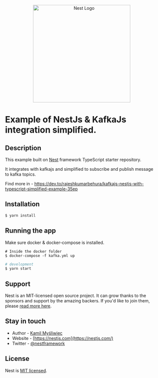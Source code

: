 <p align="center">
  <a href="http://nestjs.com/" target="blank"><img src="https://nestjs.com/img/logo_text.svg" width="320" alt="Nest Logo" /></a>
</p>

[travis-image]: https://api.travis-ci.org/nestjs/nest.svg?branch=master
[travis-url]: https://travis-ci.org/nestjs/nest
[linux-image]: https://img.shields.io/travis/nestjs/nest/master.svg?label=linux
[linux-url]: https://travis-ci.org/nestjs/nest

# Example of NestJs & KafkaJs integration simplified.
  
## Description
This example built on 
[Nest](https://github.com/nestjs/nest) framework TypeScript starter repository.

It integrates with kafkajs and simplified to subscribe and publish message to kafka topics.

Find more in -
https://dev.to/rajeshkumarbehura/kafkajs-nestjs-with-typescript-simplified-example-35ep

## Installation

```bash
$ yarn install
```

## Running the app

Make sure docker & docker-compose is installed. 

```
# Inside the docker folder 
$ docker-compose -f kafka.yml up
```

```bash
# development
$ yarn start

```


## Support

Nest is an MIT-licensed open source project. It can grow thanks to the sponsors and support by the amazing backers. If you'd like to join them, please [read more here](https://docs.nestjs.com/support).

## Stay in touch

- Author - [Kamil Myśliwiec](https://kamilmysliwiec.com)
- Website - [https://nestjs.com](https://nestjs.com/)
- Twitter - [@nestframework](https://twitter.com/nestframework)

## License

  Nest is [MIT licensed](LICENSE).
